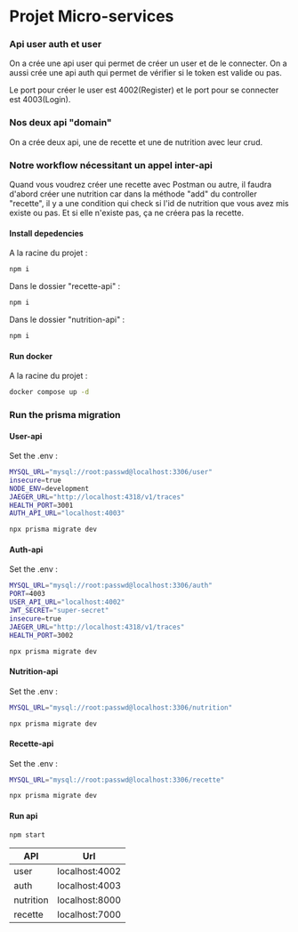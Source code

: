 # Projet Micro-services

### Api user auth et user

On a crée une api user qui permet de créer un user et de le connecter. On a aussi crée une api auth qui permet de vérifier si le token est valide ou pas.

Le port pour créer le user est 4002(Register) et le port pour se connecter est 4003(Login).

### Nos deux api "domain"

On a crée deux api, une de recette et une de nutrition avec leur crud.

### Notre workflow nécessitant un appel inter-api

Quand vous voudrez créer une recette avec Postman ou autre, il faudra d'abord créer une nutrition car dans la méthode "add" du controller "recette", il y a une condition qui check si l'id de nutrition que vous avez mis existe ou pas. Et si elle n'existe pas, ça ne créera pas la recette. 

#### Install depedencies

A la racine du projet :
```bash
npm i
```

Dans le dossier "recette-api" :
```bash
npm i
```

Dans le dossier "nutrition-api" :
```bash
npm i
```

#### Run docker

A la racine du projet :
```bash
docker compose up -d
```

### Run the prisma migration
#### User-api

Set the .env :
```bash
MYSQL_URL="mysql://root:passwd@localhost:3306/user"
insecure=true
NODE_ENV=development
JAEGER_URL="http://localhost:4318/v1/traces"
HEALTH_PORT=3001
AUTH_API_URL="localhost:4003"
```

```bash
npx prisma migrate dev
```
#### Auth-api

Set the .env :
```bash
MYSQL_URL="mysql://root:passwd@localhost:3306/auth"
PORT=4003
USER_API_URL="localhost:4002"
JWT_SECRET="super-secret"
insecure=true
JAEGER_URL="http://localhost:4318/v1/traces"
HEALTH_PORT=3002
```

```bash
npx prisma migrate dev
```

#### Nutrition-api

Set the .env :
```bash
MYSQL_URL="mysql://root:passwd@localhost:3306/nutrition"
```

```bash
npx prisma migrate dev
```

#### Recette-api

Set the .env :
```bash
MYSQL_URL="mysql://root:passwd@localhost:3306/recette"
```

```bash
npx prisma migrate dev
```

#### Run api

```bash
npm start
```

| **API**         | **Url**                 |
|------------------|------------------------|
| user             | localhost:4002         |
| auth             | localhost:4003         |
| nutrition        | localhost:8000         |
| recette          | localhost:7000         |
